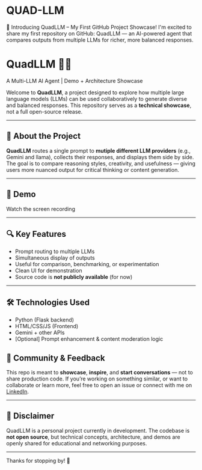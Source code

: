 # QUAD-LLM
🚀 Introducing QuadLLM – My First GitHub Project Showcase!  I'm excited to share my first repository on GitHub: QuadLLM — an AI-powered agent that compares outputs from multiple LLMs for richer, more balanced responses.
# QuadLLM 🔀🧠  
A Multi-LLM AI Agent | Demo + Architecture Showcase

Welcome to **QuadLLM**, a project designed to explore how multiple large language models (LLMs) can be used collaboratively to generate diverse and balanced responses. This repository serves as a **technical showcase**, not a full open-source release.

---

## 🚀 About the Project

**QuadLLM** routes a single prompt to **mutiple different LLM providers** (e.g., Gemini and llama), collects their responses, and displays them side by side. The goal is to compare reasoning styles, creativity, and usefulness — giving users more nuanced output for critical thinking or content generation.

---

## 🎥 Demo

Watch the screen recording  


---

## 🔍 Key Features

-  Prompt routing to multiple LLMs  
-  Simultaneous display of outputs  
-  Useful for comparison, benchmarking, or experimentation  
-  Clean UI for demonstration  
-  Source code is **not publicly available** (for now)

---

## 🛠️ Technologies Used

- Python (Flask backend)  
- HTML/CSS/JS (Frontend)  
- Gemini + other APIs  
- [Optional] Prompt enhancement & content moderation logic

## 🤝 Community & Feedback

This repo is meant to **showcase**, **inspire**, and **start conversations** — not to share production code. If you’re working on something similar, or want to collaborate or learn more, feel free to open an issue or connect with me on [LinkedIn]((https://www.linkedin.com/in/nandha-kumar242004/)).

---

## 📌 Disclaimer

QuadLLM is a personal project currently in development. The codebase is **not open source**, but technical concepts, architecture, and demos are openly shared for educational and networking purposes.

---

Thanks for stopping by! 🌟  
